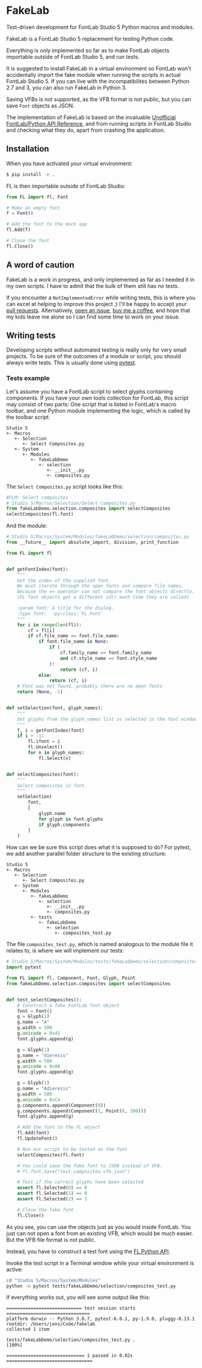 # FakeLab

Test-driven development for FontLab Studio 5 Python macros and modules.

FakeLab is a FontLab Studio 5 replacement for testing Python code.

Everything is only implemented so far as to make FontLab objects importable
outside of FontLab Studio 5, and run tests.

It is suggested to install FakeLab in a virtual environment so FontLab won't
accidentally import the fake module when running the scripts in actual FontLab
Studio 5. If you can live with the incompatibilites between Python 2.7 and 3,
you can also run FakeLab in Python 3.

Saving VFBs is not supported, as the VFB format is not public, but you can save
`Font` objects as JSON.

The implementation of FakeLab is based on the invaluable
[Unofficial FontLab/Python API Reference](http://www.e-font.de/flpydoc/), and
from running scripts in FontLab Studio and checking what they do, apart from
crashing the application.

## Installation

When you have activated your virtual environment:

```bash
$ pip install -e .
```

FL is then importable outside of FontLab Studio:

```python
from FL import fl, Font

# Make an empty font
f = Font()

# Add the font to the mock app
fl.Add(f)

# Close the font
fl.Close()
```

## A word of caution

FakeLab is a work in progress, and only implemented as far as I needed it in my
own scripts. I have to admit that the bulk of them still has no tests.

If you encounter a `NotImplementedError` while writing tests, this is where you
can excel at helping to improve this project ;) I'll be happy to accept your
[pull requests](/jenskutilek/fakelab/pulls). Alternatively,
[open an issue](/jenskutilek/fakelab/issues),
[buy me a coffee](https://ko-fi.com/jenskutilek), and hope that my kids leave
me alone so I can find some time to work on your issue.

## Writing tests

Developing scripts without automated testing is really only for very small
projects. To be sure of the outcomes of a module or script, you should always
write tests. This is usually done using
[pytest](https://docs.pytest.org/en/stable/).

### Tests example

Let's assume you have a FontLab script to select glyphs containing components.
If you have your own tools collection for FontLab, this script may consist of
two parts: One script that is listed in FontLab's macro toolbar, and one Python
module implementing the logic, which is called by the toolbar script.

```
Studio 5
+- Macros
   +- Selection
      +- Select Composites.py
   +- System
      +- Modules
         +- fakeLabDemo
            +- selection
               +- __init__.py
               +- composites.py
```

The `Select Composites.py` script looks like this:

```python
#FLM: Select composites
# Studio 5/Macros/Selection/Select Composites.py
from fakeLabDemo.selection.composites import selectComposites
selectComposites(fl.font)
```

And the module:
```python
# Studio 5/Macros/System/Modules/fakeLabDemo/selection/composites.py
from __future__ import absolute_import, division, print_function

from FL import fl


def getFontIndex(font):
    """
    Get the index of the supplied font.
    We must iterate through the open fonts and compare file names,
    because the == operator can not compare the font objects directly.
    (FL font objects get a different id() each time they are called)

    :param font: A title for the dialog.
    :type font:  :py:class:`FL.Font`
    """
    for i in range(len(fl)):
        cf = fl[i]
        if cf.file_name == font.file_name:
            if font.file_name is None:
                if (
                    cf.family_name == font.family_name
                    and cf.style_name == font.style_name
                ):
                    return (cf, i)
            else:
                return (cf, i)
    # Font was not found, probably there are no open fonts
    return (None, -1)


def setSelection(font, glyph_names):
    """
    Set glyphs from the glyph_names list as selected in the font window.
    """
    f, i = getFontIndex(font)
    if i > -1:
        fl.ifont = i
        fl.Unselect()
        for n in glyph_names:
            fl.Select(n)


def selectComposites(font):
    """
    Select composites in font.
    """
    setSelection(
        font,
        [
            glyph.name
            for glyph in font.glyphs
            if glyph.components
        ]
    )
```

How can we be sure this script does what it is supposed to do? For pytest, we
add another parallel folder structure to the existing structure:

```
Studio 5
+- Macros
   +- Selection
      +- Select Composites.py
   +- System
      +- Modules
         +- fakeLabDemo
            +- selection
               +- __init__.py
               +- composites.py
         +- tests
            +- fakeLabDemo
               +- selection
                  +- composites_test.py
```

The file `composites_test.py`, which is named analogous to the module file it
relates to, is where we will implement our tests:

```python
# Studio 5/Macros/System/Modules/tests/fakeLabDemo/selection/composites_test.py
import pytest

from FL import fl, Component, Font, Glyph, Point
from fakeLabDemo.selection.composites import selectComposites


def test_selectComposites():
    # Construct a fake FontLab font object
    font = Font()
    g = Glyph(1)
    g.name = "A"
    g.width = 500
    g.unicode = 0x41
    font.glyphs.append(g)

    g = Glyph(1)
    g.name = "dieresis"
    g.width = 500
    g.unicode = 0xA8
    font.glyphs.append(g)

    g = Glyph(1)
    g.name = "Adieresis"
    g.width = 500
    g.unicode = 0xC4
    g.components.append(Component(0))
    g.components.append(Component(1, Point(0, 300)))
    font.glyphs.append(g)

    # Add the font to the FL object
    fl.Add(font)
    fl.UpdateFont()

    # Run our script to be tested on the font
    selectComposites(fl.font)

    # You could save the fake font to JSON instead of VFB.
    # fl.font.Save("test_composites.vfb.json")

    # Test if the correct glyphs have been selected
    assert fl.Selected(0) == 0
    assert fl.Selected(1) == 0
    assert fl.Selected(2) == 1

    # Close the fake font
    fl.Close()
```

As you see, you can use the objects just as you would inside FontLab. You just
can not open a font from an existing VFB, which would be much easier. But the
VFB file format is not public.

Instead, you have to construct a test font using the
[FL Python API](http://www.e-font.de/flpydoc/).

Invoke the test script in a Terminal window while your virtual environment is
active:

```bash
cd "Studio 5/Macros/System/Modules"
python -m pytest tests/fakeLabDemo/selection/composites_test.py
```

If everything works out, you will see some output like this:

```
============================ test session starts ===============================
platform darwin -- Python 3.8.7, pytest-6.0.1, py-1.9.0, pluggy-0.13.1
rootdir: /Users/jens/Code/fakelab
collected 1 item

tests/fakeLabDemo/selection/composites_test.py .                          [100%]

============================= 1 passed in 0.02s ================================
```
